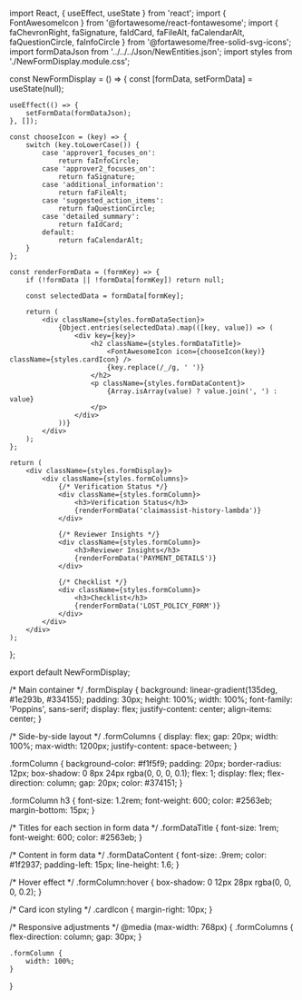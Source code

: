 import React, { useEffect, useState } from 'react';
import { FontAwesomeIcon } from '@fortawesome/react-fontawesome';
import { faChevronRight, faSignature, faIdCard, faFileAlt, faCalendarAlt, faQuestionCircle, faInfoCircle } from '@fortawesome/free-solid-svg-icons';
import formDataJson from '../../../Json/NewEntities.json';
import styles from './NewFormDisplay.module.css';

const NewFormDisplay = () => {
    const [formData, setFormData] = useState(null);

    useEffect(() => {
        setFormData(formDataJson);
    }, []);

    const chooseIcon = (key) => {
        switch (key.toLowerCase()) {
            case 'approver1_focuses_on':
                return faInfoCircle;
            case 'approver2_focuses_on':
                return faSignature;
            case 'additional_information':
                return faFileAlt;
            case 'suggested_action_items':
                return faQuestionCircle;
            case 'detailed_summary':
                return faIdCard;
            default:
                return faCalendarAlt;
        }
    };

    const renderFormData = (formKey) => {
        if (!formData || !formData[formKey]) return null;

        const selectedData = formData[formKey];

        return (
            <div className={styles.formDataSection}>
                {Object.entries(selectedData).map(([key, value]) => (
                    <div key={key}>
                        <h2 className={styles.formDataTitle}>
                            <FontAwesomeIcon icon={chooseIcon(key)} className={styles.cardIcon} />
                            {key.replace(/_/g, ' ')}
                        </h2>
                        <p className={styles.formDataContent}>
                            {Array.isArray(value) ? value.join(', ') : value}
                        </p>
                    </div>
                ))}
            </div>
        );
    };

    return (
        <div className={styles.formDisplay}>
            <div className={styles.formColumns}>
                {/* Verification Status */}
                <div className={styles.formColumn}>
                    <h3>Verification Status</h3>
                    {renderFormData('claimassist-history-lambda')}
                </div>

                {/* Reviewer Insights */}
                <div className={styles.formColumn}>
                    <h3>Reviewer Insights</h3>
                    {renderFormData('PAYMENT_DETAILS')}
                </div>

                {/* Checklist */}
                <div className={styles.formColumn}>
                    <h3>Checklist</h3>
                    {renderFormData('LOST_POLICY_FORM')}
                </div>
            </div>
        </div>
    );
};

export default NewFormDisplay;



/* Main container */
.formDisplay {
    background: linear-gradient(135deg, #1e293b, #334155);
    padding: 30px;
    height: 100%;
    width: 100%;
    font-family: 'Poppins', sans-serif;
    display: flex;
    justify-content: center;
    align-items: center;
}

/* Side-by-side layout */
.formColumns {
    display: flex;
    gap: 20px;
    width: 100%;
    max-width: 1200px;
    justify-content: space-between;
}

.formColumn {
    background-color: #f1f5f9;
    padding: 20px;
    border-radius: 12px;
    box-shadow: 0 8px 24px rgba(0, 0, 0, 0.1);
    flex: 1;
    display: flex;
    flex-direction: column;
    gap: 20px;
    color: #374151;
}

.formColumn h3 {
    font-size: 1.2rem;
    font-weight: 600;
    color: #2563eb;
    margin-bottom: 15px;
}

/* Titles for each section in form data */
.formDataTitle {
    font-size: 1rem;
    font-weight: 600;
    color: #2563eb;
}

/* Content in form data */
.formDataContent {
    font-size: .9rem;
    color: #1f2937;
    padding-left: 15px;
    line-height: 1.6;
}

/* Hover effect */
.formColumn:hover {
    box-shadow: 0 12px 28px rgba(0, 0, 0, 0.2);
}

/* Card icon styling */
.cardIcon {
    margin-right: 10px;
}

/* Responsive adjustments */
@media (max-width: 768px) {
    .formColumns {
        flex-direction: column;
        gap: 30px;
    }

    .formColumn {
        width: 100%;
    }
}

